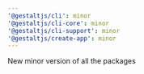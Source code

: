 ```yaml
---
'@gestaltjs/cli': minor
'@gestaltjs/cli-core': minor
'@gestaltjs/cli-support': minor
'@gestaltjs/create-app': minor
---
```


New minor version of all the packages
